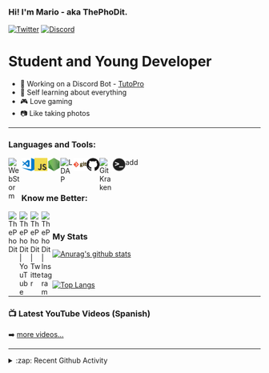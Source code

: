 ### Hi! I'm Mario - aka ThePhoDit.

[![Twitter](https://img.shields.io/twitter/follow/ThePhoDit?color=1da1f2&logo=twitter&style=for-the-badge)](https://twitter.com/intent/follow?user_id=1014057594317627393)
[![Discord](https://img.shields.io/discord/627155835885191169?color=7289da&logo=discord&style=for-the-badge)](https://discord.gg/aUNhdFD)

# Student and Young Developer

- 🤖 Working on a Discord Bot - [TutoPro](https://phodit.xyz)
- 📖 Self learning about everything
- 🎮 Love gaming
- 📷 Like taking photos

---

### Languages and Tools:

[<img align="left" alt="WebStorm" width="26px" src="https://upload.wikimedia.org/wikipedia/commons/thumb/d/d7/WebStorm.png/1200px-WebStorm.png" />](https://www.jetbrains.com/webstorm/)
[<img align="left" alt="Visual Studio Code" width="26px" src="https://raw.githubusercontent.com/github/explore/80688e429a7d4ef2fca1e82350fe8e3517d3494d/topics/visual-studio-code/visual-studio-code.png" />](https://code.visualstudio.com/)
[<img align="left" alt="JavaScript" width="26px" src="https://raw.githubusercontent.com/github/explore/80688e429a7d4ef2fca1e82350fe8e3517d3494d/topics/javascript/javascript.png" />](https://www.javascript.com/)
[<img align="left" alt="Node.js" width="26px" src="https://raw.githubusercontent.com/github/explore/80688e429a7d4ef2fca1e82350fe8e3517d3494d/topics/nodejs/nodejs.png" />](https://node.js.org/)
add[<img align="left" alt="LDAP" width="26px" src="https://static.techbast.com/2019/05/LDAP_1.png" />](https://ldap.com/)
[<img align="left" alt="Git" width="26px" src="https://raw.githubusercontent.com/github/explore/80688e429a7d4ef2fca1e82350fe8e3517d3494d/topics/git/git.png" />](https://git-scm.com/)
[<img align="left" alt="GitHub" width="26px" src="https://raw.githubusercontent.com/github/explore/78df643247d429f6cc873026c0622819ad797942/topics/github/github.png" />](https://github.com/)
[<img align="left" alt="GitKraken" width="26px" src="https://dashboard.snapcraft.io/site_media/appmedia/2018/01/1.png" />](https://www.gitkraken.com/)
[<img align="left" alt="Terminal" width="26px" src="https://raw.githubusercontent.com/github/explore/80688e429a7d4ef2fca1e82350fe8e3517d3494d/topics/terminal/terminal.png" />](https://eugeny.github.io/terminus/)

<br />

### Know me Better:

[<img align="left" alt="ThePhoDit" width="22px" src="https://cdn.jsdelivr.net/npm/simple-icons@v3/icons/gmail.svg" />](mailto:phodit@phodit.net)
[<img align="left" alt="ThePhoDit | YouTube" width="22px" src="https://cdn.jsdelivr.net/npm/simple-icons@v3/icons/youtube.svg" />](https://www.youtube.com/channel/UClIiGWJjW17_yszdChIM87g)
[<img align="left" alt="ThePhoDit | Twitter" width="22px" src="https://cdn.jsdelivr.net/npm/simple-icons@v3/icons/twitter.svg" />](https://twitter.com/ThePhoDit)
[<img align="left" alt="ThePhoDit | Instagram" width="22px" src="https://cdn.jsdelivr.net/npm/simple-icons@v3/icons/instagram.svg" />](https://www.instagram.com/mariete_photos/)

<br />

### My Stats

[![Anurag's github stats](https://github-readme-stats.vercel.app/api?username=ThePhoDit&count_private=true)](https://github.com/ThePhoDit)

<br />

[![Top Langs](https://github-readme-stats.vercel.app/api/top-langs/?username=ThePhoDit)](https://github.com/ThePhoDit)

---

### 📺 Latest YouTube Videos (Spanish)

<!-- YOUTUBE:START -->
<!-- YOUTUBE:END -->

➡️ [more videos...](https://www.youtube.com/channel/UClIiGWJjW17_yszdChIM87g)

---

<details>
  <summary>:zap: Recent Github Activity</summary>
  
<!--START_SECTION:activity-->
1. ❗️ Closed issue [#1](https://github.com//ThePhoDit/DiscordEmojiManager/issues/1) in [ThePhoDit/DiscordEmojiManager](https://github.com//ThePhoDit/DiscordEmojiManager)
2. 🗣 Commented on [#1](https://github.com//ThePhoDit/DiscordEmojiManager/issues/1) in [ThePhoDit/DiscordEmojiManager](https://github.com//ThePhoDit/DiscordEmojiManager)
3. 🎉 Merged PR [#1](https://github.com//ThePhoDit/TutoProDocs/pull/1) in [ThePhoDit/TutoProDocs](https://github.com//ThePhoDit/TutoProDocs)
4. 🎉 Merged PR [#1](https://github.com//ThePhoDit/GForms-Discord-Webhook/pull/1) in [ThePhoDit/GForms-Discord-Webhook](https://github.com//ThePhoDit/GForms-Discord-Webhook)
5. 🗣 Commented on [#1](https://github.com//ThePhoDit/GForms-Discord-Webhook/issues/1) in [ThePhoDit/GForms-Discord-Webhook](https://github.com//ThePhoDit/GForms-Discord-Webhook)
<!--END_SECTION:activity-->

</details>